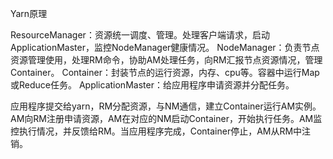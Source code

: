 Yarn原理


ResourceManager：资源统一调度、管理。处理客户端请求，启动ApplicationMaster，监控NodeManager健康情况。
NodeManager：负责节点资源管理使用，处理RM命令，协助AM处理任务，向RM汇报节点资源情况，管理Container。
Container：封装节点的运行资源，内存、cpu等。容器中运行Map或Reduce任务。
ApplicationMaster：给应用程序申请资源并分配任务。

应用程序提交给yarn，RM分配资源，与NM通信，建立Container运行AM实例。AM向RM注册申请资源，AM在对应的NM启动Container，开始执行任务。AM监控执行情况，并反馈给RM。当应用程序完成，Container停止，AM从RM中注销。
